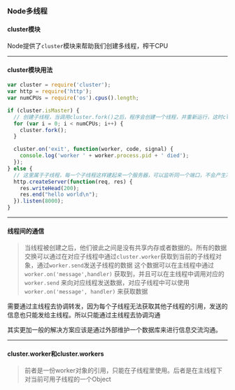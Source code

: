 ### Node多线程

#### cluster模块 

Node提供了`cluster`模块来帮助我们创建多线程，榨干CPU

---

#### cluster模块用法

```js
var cluster = require('cluster');
var http = require('http');
var numCPUs = require('os').cpus().length;

if (cluster.isMaster) {
  // 创建子线程，当调用cluster.fork()之后，程序会创建一个线程，并重新运行，这时cluster.isMaster就被设置为false了。我们就主要通过这个变量来判断当前线程是不是子线程的
  for (var i = 0; i < numCPUs; i++) {
    cluster.fork();
  }

  cluster.on('exit', function(worker, code, signal) {
    console.log('worker ' + worker.process.pid + ' died');
  });
} else {
  // 这里属于子线程，每一个子线程这样建起来一个服务器，可以监听同一个端口，不会产生冲突
  http.createServer(function(req, res) {
    res.writeHead(200);
    res.end("hello world\n");
  }).listen(8000);
}
```

---

#### 线程间的通信

> 当线程被创建之后，他们彼此之间是没有共享内存或者数据的。所有的数据交换可以通过在对应子线程中通过`cluster.worker`获取到当前的子线程对象，通过`worker.send`发送子线程的数据 这个数据可以在主线程中通过 `worker.on('message',handler)` 获取到，并且可以在主线程中调用对应的 `worker.send` 来向对应线程发送数据，对应子线程中可以使用`worker.on('message', handler)` 来获取数据

需要通过主线程去协调转发，因为每个子线程无法获取其他子线程的引用，发送的信息也只能发给主线程。所以只能通过主线程去协调沟通

其实更加一般的解决方案应该是通过外部维护一个数据库来进行信息交流沟通。

---

#### cluster.worker和cluster.workers

> 前者是一份worker对象的引用，只能在子线程里使用。后者是在主线程下对当前可用子线程的一个Object

